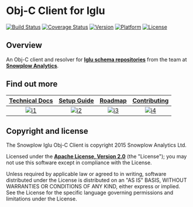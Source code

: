 Obj-C Client for Iglu
=====================

[![Build Status][travis-image]][travis]
[![Coverage Status][coveralls-image]][coveralls]
[![Version][cocoa-version]][cocoadocs]
[![Platform][cocoa-plaform]][cocoadocs]
[![License][license-image]][license]

## Overview

An Obj-C client and resolver for **[Iglu schema repositories][iglu-wiki]** from the team at **[Snowplow Analytics][snowplow-website]**.

## Find out more
|  **[Technical Docs][techdocs]**   |  **[Setup Guide][setup]**   |     **[Roadmap][roadmap]**      |     **[Contributing][contributing]**      |
|:---------------------------------:|:---------------------------:|:-------------------------------:|:-----------------------------------------:|
| [![i1][techdocs-image]][techdocs] | [![i2][setup-image]][setup] | [![i3][roadmap-image]][roadmap] | [![i4][contributing-image]][contributing] |

## Copyright and license

The Snowplow Iglu Obj-C Client is copyright 2015 Snowplow Analytics Ltd.

Licensed under the **[Apache License, Version 2.0][license]** (the "License");
you may not use this software except in compliance with the License.

Unless required by applicable law or agreed to in writing, software
distributed under the License is distributed on an "AS IS" BASIS,
WITHOUT WARRANTIES OR CONDITIONS OF ANY KIND, either express or implied.
See the License for the specific language governing permissions and
limitations under the License.

[iglu-wiki]: https://github.com/snowplow/iglu/wiki
[snowplow-website]: http://snowplowanalytics.com

[travis]: https://travis-ci.org/snowplow/iglu-objc-client
[travis-image]: https://travis-ci.org/snowplow/iglu-objc-client.png?branch=master

[coveralls]: https://coveralls.io/github/snowplow/iglu-objc-client?branch=master
[coveralls-image]: https://coveralls.io/repos/snowplow/iglu-objc-client/badge.svg?branch=master&service=github

[license]: http://www.apache.org/licenses/LICENSE-2.0
[license-image]: https://img.shields.io/cocoapods/l/SnowplowIgluClient.svg

[cocoadocs]: http://cocoadocs.org/docsets/SnowplowIgluClient
[cocoa-version]: http://cocoapod-badges.herokuapp.com/v/SnowplowIgluClient/badge.png
[cocoa-plaform]: http://cocoapod-badges.herokuapp.com/p/SnowplowIgluClient/badge.png

[techdocs-image]: https://d3i6fms1cm1j0i.cloudfront.net/github/images/techdocs.png
[setup-image]: https://d3i6fms1cm1j0i.cloudfront.net/github/images/setup.png
[roadmap-image]: https://d3i6fms1cm1j0i.cloudfront.net/github/images/roadmap.png
[contributing-image]: https://d3i6fms1cm1j0i.cloudfront.net/github/images/contributing.png

[techdocs]: https://github.com/snowplow/iglu/wiki/ObjC-client
[setup]: https://github.com/snowplow/iglu/wiki/ObjC-client-setup
[roadmap]: https://github.com/snowplow/iglu/wiki/Product-roadmap
[contributing]: https://github.com/snowplow/iglu/wiki/Contributing

